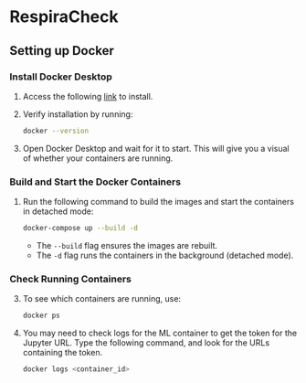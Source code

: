 # RespiraCheck

## Setting up Docker

### **Install Docker Desktop**
1. Access the following [link](https://docs.docker.com/desktop/?_gl=1*1hmw18s*_gcl_au*MTEwMDI1OTAwOC4xNzM4NTM1OTQ0*_ga*MTI0NjUzOTY3NC4xNzM4NTM1OTQ0*_ga_XJWPQMJYHQ*MTczODUzNTk0My4xLjEuMTczODUzNTk0NC41OS4wLjA.) to install.

2. Verify installation by running:
    ```sh
    docker --version
    ```

3. Open Docker Desktop and wait for it to start. This will give you a visual of whether your containers are running.

### **Build and Start the Docker Containers**
1. Run the following command to build the images and start the containers in detached mode:
    ```sh
    docker-compose up --build -d
    ```
    * The `--build` flag ensures the images are rebuilt.
    * The `-d` flag runs the containers in the background (detached mode).

### **Check Running Containers**
3. To see which containers are running, use:
    ```sh
    docker ps
    ```

4. You may need to check logs for the ML container to get the token for the Jupyter URL. Type the following command, and look for the URLs containing the token.
    ```sh
    docker logs <container_id>
    ```